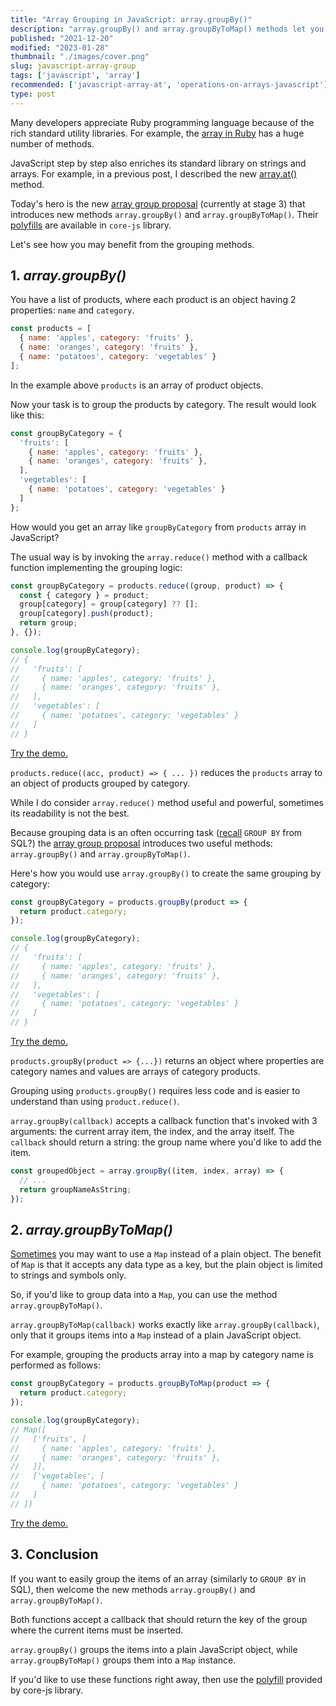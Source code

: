 ```yaml
---
title: "Array Grouping in JavaScript: array.groupBy()"
description: "array.groupBy() and array.groupByToMap() methods let you group an array by certain criteria."  
published: "2021-12-20"
modified: "2023-01-28"
thumbnail: "./images/cover.png"
slug: javascript-array-group
tags: ['javascript', 'array']
recommended: ['javascript-array-at', 'operations-on-arrays-javascript']
type: post
---
```


Many developers appreciate Ruby programming language because of the rich standard utility libraries. For example, the [array in Ruby](https://ruby-doc.org/core-3.0.2/Array.html) has a huge number of methods.  

JavaScript step by step also enriches its standard library on strings and arrays. For example, in a previous post, I described
the new [array.at()](/javascript-array-at/) method.  

Today's hero is the new [array group proposal](https://github.com/tc39/proposal-array-grouping) (currently at stage 3) that introduces new methods `array.groupBy()` and `array.groupByToMap()`. Their [polyfills](https://github.com/zloirock/core-js#array-grouping) are available in `core-js` library.  

Let's see how you may benefit from the grouping methods.  

## 1. *array.groupBy()*

You have a list of products, where each product is an object having 2 properties: `name` and `category`.  

```javascript
const products = [
  { name: 'apples', category: 'fruits' },
  { name: 'oranges', category: 'fruits' },
  { name: 'potatoes', category: 'vegetables' }
];
```

In the example above `products` is an array of product objects.  

Now your task is to group the products by category. The result would look like this:  

```javascript
const groupByCategory = {
  'fruits': [
    { name: 'apples', category: 'fruits' }, 
    { name: 'oranges', category: 'fruits' },
  ],
  'vegetables': [
    { name: 'potatoes', category: 'vegetables' }
  ]
};
```

How would you get an array like `groupByCategory` from `products` array in JavaScript?  

The usual way is by invoking the `array.reduce()` method with a callback function implementing the grouping logic:

```javascript
const groupByCategory = products.reduce((group, product) => {
  const { category } = product;
  group[category] = group[category] ?? [];
  group[category].push(product);
  return group;
}, {});

console.log(groupByCategory);
// {
//   'fruits': [
//     { name: 'apples', category: 'fruits' }, 
//     { name: 'oranges', category: 'fruits' },
//   ],
//   'vegetables': [
//     { name: 'potatoes', category: 'vegetables' }
//   ]
// }
```
[Try the demo.](https://codesandbox.io/s/elastic-montalcini-tlgvt?file=/src/index.js)

`products.reduce((acc, product) => { ... })` reduces the `products` array to an object of products grouped by category.  

While I do consider `array.reduce()` method useful and powerful, sometimes its readability is not the best.  

Because grouping data is an often occurring task ([recall](https://www.programiz.com/sql/group-by) `GROUP BY` from SQL?) the [array group proposal](https://github.com/tc39/proposal-array-grouping) introduces two useful methods: `array.groupBy()` and `array.groupByToMap()`.  

Here's how you would use `array.groupBy()` to create the same grouping by category:

```javascript
const groupByCategory = products.groupBy(product => {
  return product.category;
});

console.log(groupByCategory); 
// {
//   'fruits': [
//     { name: 'apples', category: 'fruits' }, 
//     { name: 'oranges', category: 'fruits' },
//   ],
//   'vegetables': [
//     { name: 'potatoes', category: 'vegetables' }
//   ]
// }
```

[Try the demo.](https://codesandbox.io/s/bold-goodall-r3c4c?file=/src/index.js)

`products.groupBy(product => {...})` returns an object where properties are category names and values are arrays of category products.

Grouping using `products.groupBy()` requires less code and is easier to understand than using `product.reduce()`.  

`array.groupBy(callback)` accepts a callback function that's invoked with 3 arguments: the current array item, the index, and the array itself. The `callback` should return a string: the group name where you'd like to add the item.  

```javascript
const groupedObject = array.groupBy((item, index, array) => {
  // ...
  return groupNameAsString;
});
```

## 2. *array.groupByToMap()*

[Sometimes](/maps-vs-plain-objects-javascript/) you may want to use a `Map` instead of a plain object. The benefit of `Map` is that it accepts any data type as a key, but the plain object is limited to strings and symbols only.  

So, if you'd like to group data into a `Map`, you can use the method `array.groupByToMap()`. 

`array.groupByToMap(callback)` works exactly like `array.groupBy(callback)`, only that it groups items into a `Map` instead of a plain JavaScript object.  

For example, grouping the products array into a map by category name is performed as follows:

```javascript
const groupByCategory = products.groupByToMap(product => {
  return product.category;
});

console.log(groupByCategory); 
// Map([
//   ['fruits', [
//     { name: 'apples', category: 'fruits' }, 
//     { name: 'oranges', category: 'fruits' },
//   ]],
//   ['vegetables', [
//     { name: 'potatoes', category: 'vegetables' }
//   ]
// ])
```

[Try the demo.](https://codesandbox.io/s/sparkling-waterfall-kdlpy?file=/src/index.js)

## 3. Conclusion

If you want to easily group the items of an array (similarly to `GROUP BY` in SQL), then welcome the new methods `array.groupBy()` and `array.groupByToMap()`.  

Both functions accept a callback that should return the key of the group where the current items must be inserted.  

`array.groupBy()` groups the items into a plain JavaScript object, while `array.groupByToMap()` groups them into a `Map` instance.  

If you'd like to use these functions right away, then use the [polyfill](https://github.com/zloirock/core-js#array-grouping) provided by core-js library.  